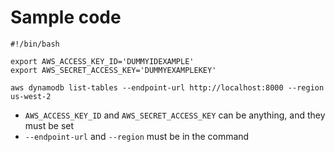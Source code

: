# Sample code

```
#!/bin/bash

export AWS_ACCESS_KEY_ID='DUMMYIDEXAMPLE'
export AWS_SECRET_ACCESS_KEY='DUMMYEXAMPLEKEY'

aws dynamodb list-tables --endpoint-url http://localhost:8000 --region us-west-2
```

* `AWS_ACCESS_KEY_ID` and `AWS_SECRET_ACCESS_KEY` can be anything, and they must be set
* `--endpoint-url` and `--region` must be in the command


